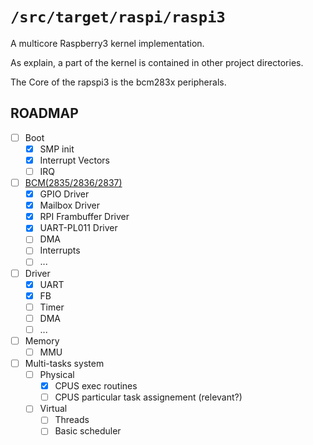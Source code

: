 `/src/target/raspi/raspi3`
=========================

A multicore Raspberry3 kernel implementation.

As explain, a part of the kernel is contained in other project directories.

The Core of the rapspi3 is the bcm283x peripherals.

## ROADMAP

- [ ] Boot
  - [X] SMP init
  - [X] Interrupt Vectors
  - [ ] IRQ
- [ ] [BCM(2835/2836/2837)](https://www.raspberrypi.org/documentation/hardware/raspberrypi/bcm2835/BCM2835-ARM-Peripherals.pdf)
  - [X] GPIO Driver
  - [X] Mailbox Driver
  - [X] RPI Frambuffer Driver
  - [X] UART-PL011 Driver
  - [ ] DMA
  - [ ] Interrupts
  - [ ] ...
- [ ] Driver
  - [X] UART 
  - [X] FB
  - [ ] Timer
  - [ ] DMA
  - [ ] ...
- [ ] Memory
  - [ ] MMU
- [ ] Multi-tasks system
  - [ ] Physical
    - [X] CPUS exec routines
    - [ ] CPUS particular task assignement (relevant?)
  - [ ] Virtual
    - [ ] Threads
    - [ ] Basic scheduler